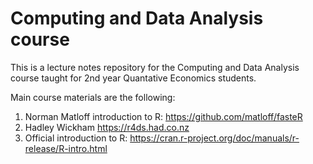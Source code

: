 # Computing and Data Analysis course

This is a lecture notes repository for the Computing and Data Analysis course taught for 2nd year Quantative Economics students. 

Main course materials are the following:

 1. Norman Matloff introduction to R: https://github.com/matloff/fasteR
 2. Hadley Wickham https://r4ds.had.co.nz
 3. Official introduction to R: https://cran.r-project.org/doc/manuals/r-release/R-intro.html

